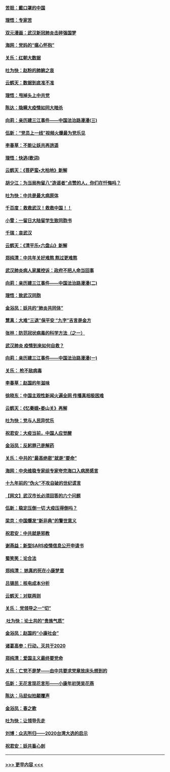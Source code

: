 #### [苦胆：戴口罩的中国](../pages/nsc993/n11845576.md?t=02051422) 
#### [理悟：专家苦](../pages/nsc993/n11845564.md?t=02051422) 
#### [双元漫画：武汉新冠肺炎击碎强国梦](../pages/nsc993/n11843320.md?t=02051422) 
#### [海网：党妈的“瘟心怀抱”](../pages/nsc993/n11840740.md?t=02051422) 
#### [关乐：红朝大数据](../pages/nsc993/n11840675.md?t=02051422) 
#### [吐为快：赵粉的肺腑之哀](../pages/nsc993/n11840618.md?t=02051422) 
#### [云鹤天：数据到底准不准](../pages/nsc993/n11840325.md?t=02051422) 
#### [理悟：甩掉头上中共党](../pages/nsc993/n11838826.md?t=02051422) 
#### [陈达：隐瞒大疫情如同大暗杀](../pages/nsc993/n11838771.md?t=02051422) 
#### [向莉：亲历建三江事件——中国法治路漫漫(三)](../pages/nsc993/n11831825.md?t=02051422) 
#### [伍新：“党员上一线”视频火爆最为党乐见](../pages/nsc993/n11838200.md?t=02051422) 
#### [李春草：不能让妖共再逍遥](../pages/nsc993/n11838102.md?t=02051422) 
#### [理悟：快逃(歌词)](../pages/nsc993/n11838083.md?t=02051422) 
#### [云鹤天：《菩萨蛮▪大柏地》新解](../pages/nsc993/n11838059.md?t=02051422) 
#### [胡少江：为当局拘留八“造谣者”点赞的人，你们在忏悔吗？](../pages/nsc993/n11836801.md?t=02051422) 
#### [吐为快：中共是最大病原体](../pages/nsc993/n11836748.md?t=02051422) 
#### [千百度：救救武汉！救救中国！！](../pages/nsc993/n11836145.md?t=02051422) 
#### [小雪：一留日大陆留学生致同胞书](../pages/nsc993/n11834624.md?t=02051422) 
#### [千瑞：哀武汉](../pages/nsc993/n11833647.md?t=02051422) 
#### [云鹤天：《清平乐▪六盘山》新解](../pages/nsc993/n11833611.md?t=02051422) 
#### [郑纯清：中共年关好难熬 熬过更难熬](../pages/nsc993/n11833489.md?t=02051422) 
#### [武汉肺炎病人家属控诉：政府不把人命当回事](../pages/nsc993/n11833205.md?t=02051422) 
#### [向莉：亲历建三江事件——中国法治路漫漫(二)](../pages/nsc993/n11829102.md?t=02051422) 
#### [理悟：致武汉同胞](../pages/nsc993/n11831522.md?t=02051422) 
#### [金浴凤：妖共的“肺炎共同体”](../pages/nsc993/n11829448.md?t=02051422) 
#### [慧真：大难“三退”保平安 “九字”吉言是金方](../pages/nsc993/n11829501.md?t=02051422) 
#### [张林：防范冠状病毒的科学方法（之一）](../pages/nsc993/n11828618.md?t=02051422) 
#### [武汉肺炎 疫情到来如何自救？](../pages/nsc993/n11827632.md?t=02051422) 
#### [向莉：亲历建三江事件——中国法治路漫漫(一)](../pages/nsc993/n11827190.md?t=02051422) 
#### [关乐： 枪不敌病毒](../pages/nsc993/n11826746.md?t=02051422) 
#### [李春草：赵国的年滋味](../pages/nsc993/n11826321.md?t=02051422) 
#### [徐晓东：中国主观性新闻火遍全网 传播真相极困难](../pages/nsc993/n11826508.md?t=02051422) 
#### [云鹤天：《忆秦娥▪娄山关》再解](../pages/nsc993/n11824682.md?t=02051422) 
#### [吐为快：党与人民异忧乐](../pages/nsc993/n11824660.md?t=02051422) 
#### [祝君安：大疫当前，中国人应觉醒](../pages/nsc993/n11821946.md?t=02051422) 
#### [金浴凤：反躬罪己是解药](../pages/nsc993/n11820280.md?t=02051422) 
#### [关乐：中共的“最高绝密”就是“要命”](../pages/nsc993/n11816946.md?t=02051422) 
#### [海网：中央维稳专家组专家夸完海口入病房感言](../pages/nsc993/n11815138.md?t=02051422) 
#### [十九年前的“伪火”不攻自破的世纪谎言](../pages/nsc993/n11813238.md?t=02051422) 
#### [【网文】武汉市长必须回答的六个问题](../pages/nsc993/n11813848.md?t=02051422) 
#### [伍新：稳定压倒一切 大疫压得倒吗？](../pages/nsc993/n11812634.md?t=02051422) 
#### [梁京：中国爆发“新非典”的警世意义](../pages/nsc993/n11812554.md?t=02051422) 
#### [祝君安：中共就是邪教](../pages/nsc993/n11812431.md?t=02051422) 
#### [谢燕益：新型SARS疫情信息公开申请书](../pages/nsc993/n11808840.md?t=02051422) 
#### [蜀笑笑：论合法](../pages/nsc993/n11808064.md?t=02051422) 
#### [郑纯清： 她真的死在小康梦里](../pages/nsc993/n11806623.md?t=02051422) 
#### [吕锡民：核电成本分析](../pages/nsc993/n11806284.md?t=02051422) 
#### [云鹤天：对联两则](../pages/nsc993/n11805957.md?t=02051422) 
#### [关乐： 党领导之一“切”](../pages/nsc993/n11804505.md?t=02051422) 
#### [ 吐为快：论土共的“贵族气质”](../pages/nsc993/n11804490.md?t=02051422) 
#### [金浴凤：赵国的“小康社会”](../pages/nsc993/n11804452.md?t=02051422) 
#### [诸葛高参：行动，灭共于2020](../pages/nsc993/n11804120.md?t=02051422) 
#### [郑纯清：爱国主义最终要党命](../pages/nsc993/n11802197.md?t=02051422) 
#### [关乐：亡党不是梦——由中共要求党章放床头想到的](../pages/nsc993/n11802156.md?t=02051422) 
#### [伍新：无花言现花言形——小康年初哭吴花燕](../pages/nsc993/n11800044.md?t=02051422) 
#### [陈达：马屁似拍颠覆声](../pages/nsc993/n11800010.md?t=02051422) 
#### [金浴凤：春之歌](../pages/nsc993/n11797687.md?t=02051422) 
#### [吐为快：让领导先走](../pages/nsc993/n11797512.md?t=02051422) 
#### [刘博：众志所归——2020台湾大选的启示](../pages/nsc993/n11796878.md?t=02051422) 
#### [祝君安：妖共畜心剖](../pages/nsc993/n11794273.md?t=02051422) 

----
#### [ >>> 更早内容 <<< ](../indexes/nsc993-earlier.md)
